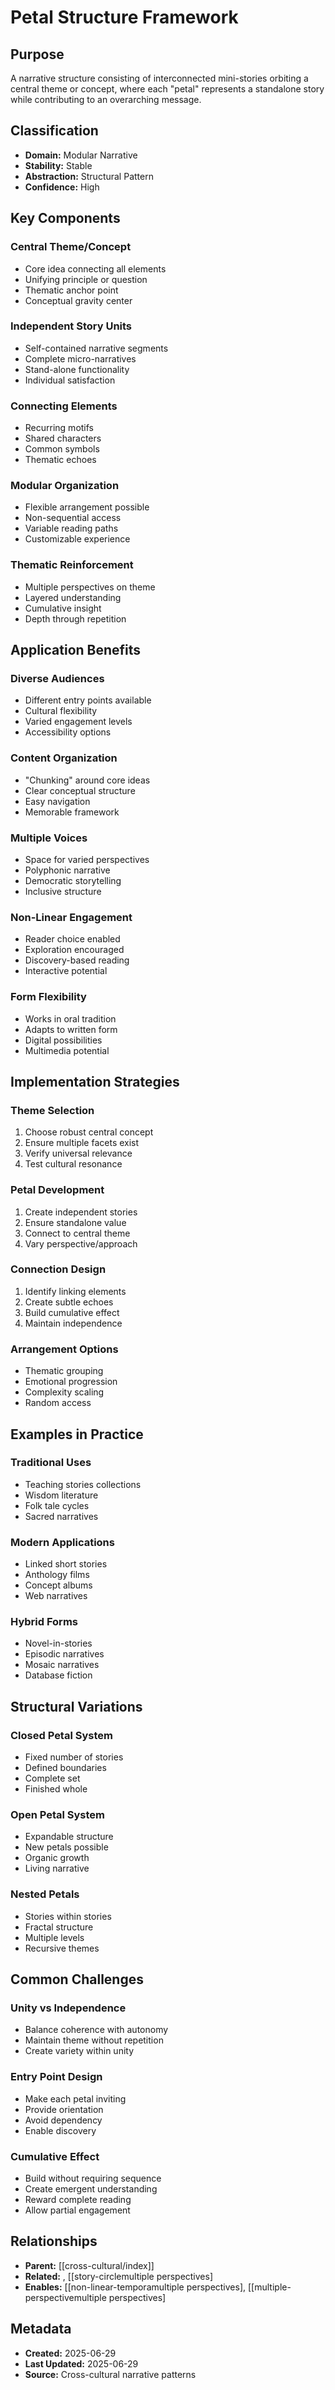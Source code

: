 # Petal Structure Framework

## Purpose
A narrative structure consisting of interconnected mini-stories orbiting a central theme or concept, where each "petal" represents a standalone story while contributing to an overarching message.

## Classification
- **Domain:** Modular Narrative
- **Stability:** Stable
- **Abstraction:** Structural Pattern
- **Confidence:** High

## Key Components

### Central Theme/Concept
- Core idea connecting all elements
- Unifying principle or question
- Thematic anchor point
- Conceptual gravity center

### Independent Story Units
- Self-contained narrative segments
- Complete micro-narratives
- Stand-alone functionality
- Individual satisfaction

### Connecting Elements
- Recurring motifs
- Shared characters
- Common symbols
- Thematic echoes

### Modular Organization
- Flexible arrangement possible
- Non-sequential access
- Variable reading paths
- Customizable experience

### Thematic Reinforcement
- Multiple perspectives on theme
- Layered understanding
- Cumulative insight
- Depth through repetition

## Application Benefits

### Diverse Audiences
- Different entry points available
- Cultural flexibility
- Varied engagement levels
- Accessibility options

### Content Organization
- "Chunking" around core ideas
- Clear conceptual structure
- Easy navigation
- Memorable framework

### Multiple Voices
- Space for varied perspectives
- Polyphonic narrative
- Democratic storytelling
- Inclusive structure

### Non-Linear Engagement
- Reader choice enabled
- Exploration encouraged
- Discovery-based reading
- Interactive potential

### Form Flexibility
- Works in oral tradition
- Adapts to written form
- Digital possibilities
- Multimedia potential

## Implementation Strategies

### Theme Selection
1. Choose robust central concept
2. Ensure multiple facets exist
3. Verify universal relevance
4. Test cultural resonance

### Petal Development
1. Create independent stories
2. Ensure standalone value
3. Connect to central theme
4. Vary perspective/approach

### Connection Design
1. Identify linking elements
2. Create subtle echoes
3. Build cumulative effect
4. Maintain independence

### Arrangement Options
- Thematic grouping
- Emotional progression
- Complexity scaling
- Random access

## Examples in Practice

### Traditional Uses
- Teaching stories collections
- Wisdom literature
- Folk tale cycles
- Sacred narratives

### Modern Applications
- Linked short stories
- Anthology films
- Concept albums
- Web narratives

### Hybrid Forms
- Novel-in-stories
- Episodic narratives
- Mosaic narratives
- Database fiction

## Structural Variations

### Closed Petal System
- Fixed number of stories
- Defined boundaries
- Complete set
- Finished whole

### Open Petal System
- Expandable structure
- New petals possible
- Organic growth
- Living narrative

### Nested Petals
- Stories within stories
- Fractal structure
- Multiple levels
- Recursive themes

## Common Challenges

### Unity vs Independence
- Balance coherence with autonomy
- Maintain theme without repetition
- Create variety within unity

### Entry Point Design
- Make each petal inviting
- Provide orientation
- Avoid dependency
- Enable discovery

### Cumulative Effect
- Build without requiring sequence
- Create emergent understanding
- Reward complete reading
- Allow partial engagement

## Relationships
- **Parent:** [[cross-cultural/index]]
- **Related:** , [[story-circlemultiple perspectives]
- **Enables:** [[non-linear-temporamultiple perspectives], [[multiple-perspectivemultiple perspectives]

## Metadata
- **Created:** 2025-06-29
- **Last Updated:** 2025-06-29
- **Source:** Cross-cultural narrative patterns